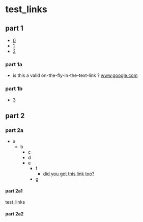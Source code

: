 # test_links


## part 1

- [0](https://www.google.com/)
- [1](www.google.com)
- [2](google.com)

### part 1a

- is this a valid on-the-fly-in-the-text-link ? www.google.com

### part 1b

- [3](#part-1)

## part 2

### part 2a

- a
  - b
    - c
    - d
    - e
      - f
        - [did you get this link too?](google.com)
      - g

#### part 2a1
 test_links
 
#### part 2a2
